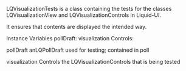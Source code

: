 LQVisualizationTests is a class containing the tests for the classes LQVisualizationView and LQVisualizationControls in Liquid-UI.

It ensures that contents are displayed the intended way.

Instance Variables
	pollDraft:	<LQPollDraft>
	visualization	Controls:	<LQVisualizationControls>
	
pollDraft
	anLQPollDraft used for testing; contained in poll

visualization	Controls
	the LQVisualizationControls that is being tested
